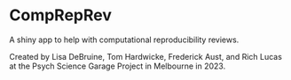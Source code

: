 # CompRepRev

A shiny app to help with computational reproducibility reviews.

Created by Lisa DeBruine, Tom Hardwicke, Frederick Aust, and Rich Lucas at the Psych Science Garage Project in Melbourne in 2023.